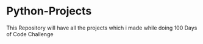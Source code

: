 # Python-Projects
This Repository will have all the projects which i made while doing 100 Days of Code Challenge
